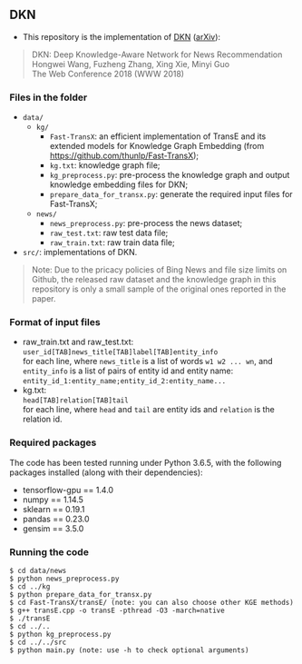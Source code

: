 ## DKN

- This repository is the implementation of [DKN](https://dl.acm.org/citation.cfm?id=3186175) ([arXiv](https://arxiv.org/abs/1801.08284)):
> DKN: Deep Knowledge-Aware Network for News Recommendation  
Hongwei Wang, Fuzheng Zhang, Xing Xie, Minyi Guo  
The Web Conference 2018 (WWW 2018)


### Files in the folder

- `data/`
  - `kg/`
    - `Fast-TransX`: an efficient implementation of TransE and its extended models for Knowledge Graph Embedding (from https://github.com/thunlp/Fast-TransX);
    - `kg.txt`: knowledge graph file;
    - `kg_preprocess.py`: pre-process the knowledge graph and output knowledge embedding files for DKN;
    - `prepare_data_for_transx.py`: generate the required input files for Fast-TransX;
  - `news/`
    - `news_preprocess.py`: pre-process the news dataset;
    - `raw_test.txt`: raw test data file;
    - `raw_train.txt`: raw train data file;
- `src/`: implementations of DKN.

> Note: Due to the pricacy policies of Bing News and file size limits on Github, the released raw dataset and the knowledge graph in this repository is only a small sample of the original ones reported in the paper.


### Format of input files
- raw_train.txt and raw_test.txt:  
  `user_id[TAB]news_title[TAB]label[TAB]entity_info`  
  for each line, where `news_title` is a list of words `w1 w2 ... wn`, and `entity_info` is a list of pairs of entity id and entity name: `entity_id_1:entity_name;entity_id_2:entity_name...`
- kg.txt:  
  `head[TAB]relation[TAB]tail`  
  for each line, where `head` and `tail` are entity ids and `relation` is the relation id.


### Required packages
The code has been tested running under Python 3.6.5, with the following packages installed (along with their dependencies):
- tensorflow-gpu == 1.4.0
- numpy == 1.14.5
- sklearn == 0.19.1
- pandas == 0.23.0
- gensim == 3.5.0


### Running the code
```
$ cd data/news
$ python news_preprocess.py
$ cd ../kg
$ python prepare_data_for_transx.py
$ cd Fast-TransX/transE/ (note: you can also choose other KGE methods)
$ g++ transE.cpp -o transE -pthread -O3 -march=native
$ ./transE
$ cd ../..
$ python kg_preprocess.py
$ cd ../../src
$ python main.py (note: use -h to check optional arguments)
```
